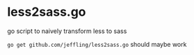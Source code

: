 # less2sass.go
go script to naively transform less to sass

`go get github.com/jeffling/less2sass.go` should maybe work
